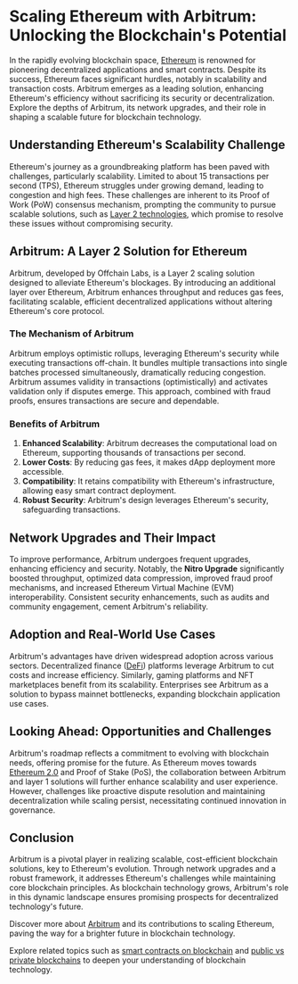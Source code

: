 # Scaling Ethereum with Arbitrum: Unlocking the Blockchain's Potential

In the rapidly evolving blockchain space, [Ethereum](https://www.license-token.com/wiki/what-is-blockchain) is renowned for pioneering decentralized applications and smart contracts. Despite its success, Ethereum faces significant hurdles, notably in scalability and transaction costs. Arbitrum emerges as a leading solution, enhancing Ethereum's efficiency without sacrificing its security or decentralization. Explore the depths of Arbitrum, its network upgrades, and their role in shaping a scalable future for blockchain technology.

## Understanding Ethereum's Scalability Challenge

Ethereum's journey as a groundbreaking platform has been paved with challenges, particularly scalability. Limited to about 15 transactions per second (TPS), Ethereum struggles under growing demand, leading to congestion and high fees. These challenges are inherent to its Proof of Work (PoW) consensus mechanism, prompting the community to pursue scalable solutions, such as [Layer 2 technologies](https://www.license-token.com/wiki/arbitrum-layer-2), which promise to resolve these issues without compromising security.

## Arbitrum: A Layer 2 Solution for Ethereum

Arbitrum, developed by Offchain Labs, is a Layer 2 scaling solution designed to alleviate Ethereum's blockages. By introducing an additional layer over Ethereum, Arbitrum enhances throughput and reduces gas fees, facilitating scalable, efficient decentralized applications without altering Ethereum's core protocol.

### The Mechanism of Arbitrum

Arbitrum employs optimistic rollups, leveraging Ethereum's security while executing transactions off-chain. It bundles multiple transactions into single batches processed simultaneously, dramatically reducing congestion. Arbitrum assumes validity in transactions (optimistically) and activates validation only if disputes emerge. This approach, combined with fraud proofs, ensures transactions are secure and dependable.

### Benefits of Arbitrum

1. **Enhanced Scalability**: Arbitrum decreases the computational load on Ethereum, supporting thousands of transactions per second.
2. **Lower Costs**: By reducing gas fees, it makes dApp deployment more accessible.
3. **Compatibility**: It retains compatibility with Ethereum's infrastructure, allowing easy smart contract deployment.
4. **Robust Security**: Arbitrum's design leverages Ethereum's security, safeguarding transactions.

## Network Upgrades and Their Impact

To improve performance, Arbitrum undergoes frequent upgrades, enhancing efficiency and security. Notably, the **Nitro Upgrade** significantly boosted throughput, optimized data compression, improved fraud proof mechanisms, and increased Ethereum Virtual Machine (EVM) interoperability. Consistent security enhancements, such as audits and community engagement, cement Arbitrum's reliability.

## Adoption and Real-World Use Cases

Arbitrum's advantages have driven widespread adoption across various sectors. Decentralized finance ([DeFi](https://www.license-token.com/wiki/decentralized-finance-for-project-funding)) platforms leverage Arbitrum to cut costs and increase efficiency. Similarly, gaming platforms and NFT marketplaces benefit from its scalability. Enterprises see Arbitrum as a solution to bypass mainnet bottlenecks, expanding blockchain application use cases.

## Looking Ahead: Opportunities and Challenges

Arbitrum's roadmap reflects a commitment to evolving with blockchain needs, offering promise for the future. As Ethereum moves towards [Ethereum 2.0](https://ethereum.org/en/eth2/) and Proof of Stake (PoS), the collaboration between Arbitrum and layer 1 solutions will further enhance scalability and user experience. However, challenges like proactive dispute resolution and maintaining decentralization while scaling persist, necessitating continued innovation in governance.

## Conclusion

Arbitrum is a pivotal player in realizing scalable, cost-efficient blockchain solutions, key to Ethereum's evolution. Through network upgrades and a robust framework, it addresses Ethereum's challenges while maintaining core blockchain principles. As blockchain technology grows, Arbitrum's role in this dynamic landscape ensures promising prospects for decentralized technology's future.

Discover more about [Arbitrum](https://arbitrum.io) and its contributions to scaling Ethereum, paving the way for a brighter future in blockchain technology.

Explore related topics such as [smart contracts on blockchain](https://www.license-token.com/wiki/smart-contracts-on-blockchain) and [public vs private blockchains](https://www.license-token.com/wiki/public-vs-private-blockchains) to deepen your understanding of blockchain technology.